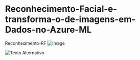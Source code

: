 # Reconhecimento-Facial-e-transforma-o-de-imagens-em-Dados-no-Azure-ML
Reconhecimento-RF
![Image](https://github.com/user-attachments/assets/97bdd9e8-8a79-42dd-80c3-8968b77565a0)

![Texto Alternativo]([C:\Users\User\OneDrive\Imagens](https://drive.google.com/file/d/143ryPGgfryrx1MUPqcF2BhGViW0pnQCB/view?usp=drive_link))
